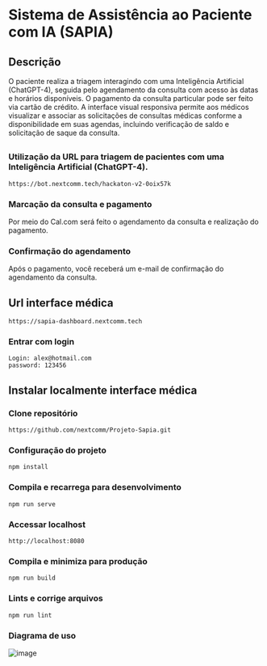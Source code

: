# Sistema de Assistência ao Paciente com IA (SAPIA)

## Descrição

O paciente realiza a triagem interagindo com uma Inteligência Artificial (ChatGPT-4), seguida pelo agendamento da consulta com acesso às datas e horários disponíveis. O pagamento da consulta particular pode ser feito via cartão de crédito. A interface visual responsiva permite aos médicos visualizar e associar as solicitações de consultas médicas conforme a disponibilidade em suas agendas, incluindo verificação de saldo e solicitação de saque da consulta.

##

### Utilização da URL para triagem de pacientes com uma Inteligência Artificial (ChatGPT-4).
```
https://bot.nextcomm.tech/hackaton-v2-0oix57k 
```

### Marcação da consulta e pagamento

Por meio do Cal.com será feito o agendamento da consulta e realização do pagamento.

### Confirmação do agendamento

Após o pagamento, você receberá um e-mail de confirmação do agendamento da consulta.

##

## Url interface médica
```
https://sapia-dashboard.nextcomm.tech
```

### Entrar com login
```
Login: alex@hotmail.com
password: 123456
```

##

## Instalar localmente interface médica

### Clone repositório
```
https://github.com/nextcomm/Projeto-Sapia.git
```

### Configuração do projeto
```
npm install
```

### Compila e recarrega para desenvolvimento
```
npm run serve
```
### Accessar localhost
```
http://localhost:8080
```

### Compila e minimiza para produção
```
npm run build
```

### Lints e corrige arquivos
```
npm run lint
```

### Diagrama de uso
![image](https://github.com/nextcomm/Projeto-Sapia/assets/106395500/e43d903d-f2fb-414e-8ed3-6254cd68b268)
